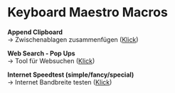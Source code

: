 # Keyboard Maestro Macros
**Append Clipboard**  
→ Zwischenablagen zusammenfügen ([Klick](http://www.aptgetupdate.de/2017/03/05/macos-zwischenablage-clips-mit-alfred-oder-keyboard-maestro-zusammenfgen/))

**Web Search - Pop Ups**  
→ Tool für Websuchen ([Klick](http://www.aptgetupdate.de/2017/03/20/howto-websuchen-tool-mit-keyboard-maestro-erstellen/))

**Internet Speedtest (simple/fancy/special)**   
→ Internet Bandbreite testen ([Klick](http://www.aptgetupdate.de/2017/04/07/speedtest-cli-kommandozeilen-tool-zum-messen-der-internet-bandbreite/))
